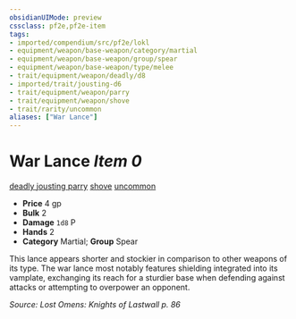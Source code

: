 ```yaml
---
obsidianUIMode: preview
cssclass: pf2e,pf2e-item
tags:
- imported/compendium/src/pf2e/lokl
- equipment/weapon/base-weapon/category/martial
- equipment/weapon/base-weapon/group/spear
- equipment/weapon/base-weapon/type/melee 
- trait/equipment/weapon/deadly/d8
- imported/trait/jousting-d6
- trait/equipment/weapon/parry
- trait/equipment/weapon/shove
- trait/rarity/uncommon
aliases: ["War Lance"]
---
```

# War Lance *Item 0*  
[deadly <d8>](deadly.md)  [jousting <d6>](jousting.md)  [parry](parry.md)  [shove](rules/traits/shove.md)  [uncommon](uncommon.md)  

- **Price** 4 gp
- **Bulk** 2
- **Damage** `1d8` P
- **Hands** 2
- **Category** Martial; **Group** Spear 

This lance appears shorter and stockier in comparison to other weapons of its type. The war lance most notably features shielding integrated into its vamplate, exchanging its reach for a sturdier base when defending against attacks or attempting to overpower an opponent.

*Source: Lost Omens: Knights of Lastwall p. 86*